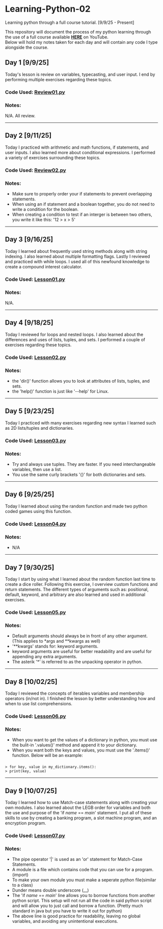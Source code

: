# Learning-Python-02
Learning python through a full course tutorial. [9/9/25 - Present]

This repository will document the process of my python learning through the use of a full course available [**HERE**](https://www.youtube.com/watch?v=ix9cRaBkVe0) on YouTube.  
Below will hold my notes taken for each day and will contain any code I type alongside the course.

## Day 1 [9/9/25]

Today's lesson is review on variables, typecasting, and user input. I end by performing multiple exercises regarding these topics.

### Code Used: [Review01.py](Review01.py)

### Notes:

N/A. All review.

---

## Day 2 [9/11/25]

Today I practiced with arithmetic and math functions, if statements, and user inputs. I also learned more about conditional expressions. I performed a variety of exercises surrounding these topics.

### Code Used: [Review02.py](Review02.py)

### Notes:

* Make sure to properly order your if statements to prevent overlapping statements.
* When using an if statement and a boolean together, you do not need to write a condition for the boolean.
* When creating a condition to test if an interger is between two others, you write it like this: '12 > x > 5'

---

## Day 3 [9/16/25]

Today I learned about frequently used string methods along with string indexing. I also learned about multiple formatting flags. Lastly I reviewed and practiced with while loops. I used all of this newfound knowledge to create a compound interest calculator.

### Code Used: [Lesson01.py](Lesson01.py)

### Notes:

N/A.

---

## Day 4 [9/18/25]

Today I reviewed for loops and nested loops. I also learned about the differences and uses of lists, tuples, and sets. I performed a couple of exercises regarding these topics.

### Code Used: [Lesson02.py](Lesson02.py)

### Notes:

* the 'dir()' function allows you to look at attributes of lists, tuples, and sets.
* the 'help()' function is just like '--help' for Linux.

---

## Day 5 [9/23/25]

Today I practiced with many exercises regarding new syntax I learned such as 2D lists/tuples and dictionaries. 

### Code Used: [Lesson03.py](Lesson03.py)

### Notes:

* Try and always use tuples. They are faster. If you need interchangeable variables, then use a list.
* You use the same curly brackets '{}' for both dictionaries and sets.

---

## Day 6 [9/25/25]

Today I learned about using the random function and made two python coded games using this function.

### Code Used: [Lesson04.py](Lesson04.py)

### Notes:

* N/A

---

## Day 7 [9/30/25]

Today I start by using what I learned about the random function last time to create a dice roller. Following this exercise, I overview custom functions and return statements. The different types of arguments such as: positional, default, keyword, and arbitrary are also learned and used in additional exercises.

### Code Used: [Lesson05.py](Lesson05.py)

### Notes:

* Default arguments should always be in front of any other argument. (This applies to *args and **kwargs as well)
* '**kwargs' stands for: keyword arguments.
* keyword arguments are useful for better readability and are useful for appending any extra arguments.
* The asterik '*' is referred to as the unpacking operator in python.

---

## Day 8 [10/02/25]

Today I reviewed the concepts of iterables variables and membership operators (in/not in). I finished the lesson by better understanding how and when to use list comprehensions.

### Code Used: [Lesson06.py](Lesson06.py)

### Notes:

* When you want to get the values of a dictionary in python, you must use the bulit-in '.values()' method and append it to your dictionary.
* When you want both the keys and values, you must use the '.items()' function. Below will be an example:
###
    > for key, value in my_dictionary.items():
    > print(key, value)

---

## Day 9 [10/07/25]

Today I learned how to use Match-case statements along with creating your own modules. I also learned about the LEGB order for variables and both the use and purpose of the 'if _name_ == _main_' statement. I put all of these skills to use by creating a banking program, a slot machine program, and an encryption program.

### Code Used: [Lesson07.py](Lesson07.py)

### Notes:

* The pipe operator '|' is used as an 'or' statement for Match-Case Statements.
* A module is a file which contains code that you can use for a program. (import)
* To make your own module you must make a seperate python file(similar to a class)
* Dunder means double underscore (__)
* The 'if _name_ == _main_' line allows you to borrow functions from another python script. This setup will not run all the code in said python script and will allow you to just call and borrow a function. (Pretty much standard in java but you have to write it out for python)
* The above line is good practice for readability, leaving no global variables, and avoiding any unintentional executions.

